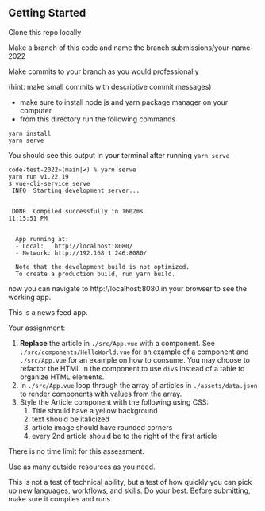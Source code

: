 ## Getting Started

Clone this repo locally

Make a branch of this code and name the branch submissions/your-name-2022

Make commits to your branch as you would professionally 

(hint: make small commits with descriptive commit messages)

- make sure to install node js and yarn package manager on your computer
- from this directory run the following commands

```
yarn install
yarn serve
```

You should see this output in your terminal after running `yarn serve`
```
code-test-2022~(main|✔) % yarn serve
yarn run v1.22.19
$ vue-cli-service serve
 INFO  Starting development server...


 DONE  Compiled successfully in 1602ms                                                                                                                                                            11:15:51 PM


  App running at:
  - Local:   http://localhost:8080/
  - Network: http://192.168.1.246:8080/

  Note that the development build is not optimized.
  To create a production build, run yarn build.
```

now you can navigate to http://localhost:8080 in your browser to see the working app.

This is a news feed app.

Your assignment:
1. **Replace** the article in `./src/App.vue` with a component. See `./src/components/HelloWorld.vue` for an example of a component and `./src/App.vue` for an example on how to consume. You may choose to refactor the HTML in the component to use `div`s instead of a table to organize HTML elements.
2. In `./src/App.vue` loop through the array of articles in `./assets/data.json` to render components with values from the array.
3. Style the Article component with the following using CSS:
   1. Title should have a yellow background
   2. text should be italicized
   3. article image should have rounded corners
   4. every 2nd article should be to the right of the first article

There is no time limit for this assessment. 

Use as many outside resources as you need.

This is not a test of technical ability, but a test of how quickly you can pick up new languages, workflows, and skills. Do your best. Before submitting, make sure it compiles and runs.
